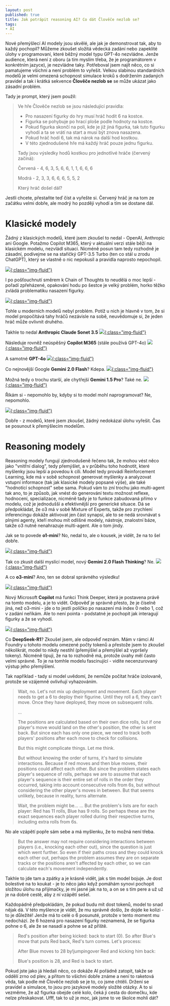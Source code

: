 ```yaml
---
layout: post
published: true
title: Jak potrápit reasoning AI? Co dát Člověče nezlob se?
tags:
- AI
---
```

Nové přemýšlecí AI modely jsou skvělé, ale jak je demonstrovat tak, aby to každý pochopil? Můžeme zkoušet složitá vědecká zadání nebo zapeklité úlohy v programovaní, které běžný model typu GPT-4o nezvládne. Jenže audience, která není z oboru (a tím myslím třeba, že je programátorem v konkrétním jazyce), je nezvládne taky. Potřeboval jsem najít něco, co si pamatujeme všichni a není problém to vyřešit. Velkou slabinou standardních modelů je velmi omezená schopnost simulace kroků s dodržením zadaných pravidel a tak i krátká sekvence **Člověče nezlob se** se může ukázat jako zásadní problém.

Tady je prompt, který jsem použil:
> Ve hře Člověče nezlob se jsou následující pravidla:
> - Pro nasazení figurky do hry musí hráč hodit 6 na kostce.
> - Figurka se pohybuje po hrací ploše podle hodnoty na kostce.
> - Pokud figurka skončí na poli, kde je již jiná figurka, tak tuto figurku vyhodí a ta se vrátí na start a musí být znova nasazena.
> - Pokud hráč hodí 6, tak má nárok na další hod kostkou.
> - V této zjednodušené hře má každý hráč pouze jednu figurku.
> 
> Tady jsou výsledky hodů kostkou pro jednotlivé hráče (červený začíná):
> 
> Červená - 4, 6, 3, 5, 6, 6, 1, 1, 6, 6, 6
> 
> Modrá - 2, 3, 3, 6, 6, 6, 5, 5, 2
>
> Který hráč došel dál?

Jestli chcete, přestaňte teď číst a vyřešte si. Červený hráč je na tom ze začátku velmi dobře, ale modrý ho později vyhodí a tím se dostane dál.

# Klasické modely
Žádný z klasických modelů, které jsem zkoušel to nedal - OpenAI, Anthropic ani Google. Potažmo Copilot M365, který v aktuální verzi stále běží na klasickém modelu, nezvládl situaci. Nicméně posun tam tedy rozhodně je zásadní, podívejme se na stařičký GPT-3.5 Turbo (ten co stál u zrodu ChatGPT), který se vlastně o nic nepokusil a pravidla naprosto nepochopil.

[![](/images/2025/2025-02-03-07-43-23.png){:class="img-fluid"}](/images/2025/2025-02-03-07-43-23.png)

I po pošťouchnutí směrem k Chain of Thoughts to neudělá o moc lepší - pořadí zpřeházené, opakování hodu po šestce je velký problém, horko těžko zvládá problematiku nasazení figurky.

[![](/images/2025/2025-02-03-07-45-25.png){:class="img-fluid"}](/images/2025/2025-02-03-07-45-25.png)

Tohle u moderních modelů nebyl problém. Potíž u nich je hlavně v tom, že si model propočítává tahy hráčů nezávisle na sobě, neuvědomuje si, že jeden hráč může ovlivnit druhého.

Takhle to nedal **Anthropic Claude Sonet 3.5**
[![](/images/2025/2025-02-03-06-37-18.png){:class="img-fluid"}](/images/2025/2025-02-03-06-37-18.png)

Následuje rovněž neúspěšný **Copilot M365** (stále používá GPT-4o)
[![](/images/2025/2025-02-03-06-37-46.png){:class="img-fluid"}](/images/2025/2025-02-03-06-37-46.png)

A samotné **GPT-4o**
[![](/images/2025/2025-02-03-06-59-11.png){:class="img-fluid"}](/images/2025/2025-02-03-06-59-11.png)

Co nejnovější Google **Gemini 2.0 Flash**? Kdepa.
[![](/images/2025/2025-02-03-07-04-05.png){:class="img-fluid"}](/images/2025/2025-02-03-07-04-05.png)

Možná tedy o trochu starší, ale chytřejší **Gemini 1.5 Pro**? Také ne.
[![](/images/2025/2025-02-03-07-13-50.png){:class="img-fluid"}](/images/2025/2025-02-03-07-13-50.png)

Říkám si - nepomohlo by, kdyby si to model mohl naprogramovat? Ne, nepomohlo.

[![](/images/2025/2025-02-03-07-15-06.png){:class="img-fluid"}](/images/2025/2025-02-03-07-15-06.png)

Dobře - z modelů, které jsem zkoušel, žádný nedokázal úlohu vyřešit. Čas se posunout k přemýšlecím modelům.

# Reasoning modely
Reasoning modely fungují zjednodušeně řečeno tak, že mohou vést něco jako "vnitřní dialog", tedy přemýšlet, a v průběhu toho hodnotit, které myšlenky jsou lepší a povedou k cíli. Model tedy provádí Reinforcement Learning, kde má v sobě schopnost generovat myšlenky a analyzovat vstupní informace (tak jak klasické modely popsané výše), ale také "hodnotící schopnost" sebe sama. Pokud vám to zní trochu jako multi-agent tak ano, to je způsob, jak vnést do generování textu možnost reflexe, hodnocení, specializace, nicméně tady je to funkce zabudovaná přímo v modelu, což je jednodušší a efektivnější pro generické situace. Dá se předpokládat, že o3 má v sobě Mixture of Experts, takže pro zrychlení inferencingu dokáže aktivovat jen část synapsí, ale to se nedá srovnávat s plnými agenty, kteří mohou mít odlišné modely, nástroje, znalostní báze, takže o3 nutně nenahrazuje multi-agent. Ale o tom jindy.

Jak se to povede **o1-mini**? No, nedal to, ale o kousek, je vidět, že na to šel dobře.

[![](/images/2025/2025-02-03-06-38-53.png){:class="img-fluid"}](/images/2025/2025-02-03-06-38-53.png)

Tak co zkusit další myslící model, nový **Gemini 2.0 Flash Thinking**? Ne.
[![](/images/2025/2025-02-03-07-31-35.png){:class="img-fluid"}](/images/2025/2025-02-03-07-31-35.png)

A co **o3-mini**? Ano, ten se dobral správného výsledku!

[![](/images/2025/2025-02-03-08-11-24.png){:class="img-fluid"}](/images/2025/2025-02-03-08-11-24.png)

Nový Microsoft **Copilot** má funkci Think Deeper, která je postavena právě na tomto modelu, a je to vidět. Odpověď je správně přesto, že je číselně jiná, než o3-mini - jde o to jestli políčko po nasazení má index 0 nebo 1, což v zadání neříkám. Ale to není pointa - podstatné je pochopit jak interagují figurky a že se vyhodí.

[![](/images/2025/2025-02-03-06-38-02.png){:class="img-fluid"}](/images/2025/2025-02-03-06-38-02.png)

Co **DeepSeek-R1**? Zkoušel jsem, ale odpověď neznám. Mám v rámci AI Foundry u tohoto modelu omezené počty tokenů a přestože jsem to zkoušel několikrát, model to nikdy nestihl (přemýšlel a přemýšlel až vypršely tokeny). Nicméně tipuji, že na to rozhodně má, protože úvahy měl často velmi správné. To je na tomhle modelu fascinující - vidíte necenzurovaný výstup jeho přemýšlení. 

Tak například - tady si model uvědomí, že nemůže počítat hráče izolovaně, protože se vzájemně ovlivňují vyhazováním.

> Wait, no. Let's not mix up deployment and movement. Each player needs to get a 6 to deploy their figurine. Until they roll a 6, they can't move. Once they have deployed, they move on subsequent rolls.
>
> ...
> 
> The positions are calculated based on their own dice rolls, but if one player's move would land on the other's position, the other is sent back. But since each has only one piece, we need to track both players' positions after each move to check for collisions.
> 
> But this might complicate things. Let me think.
> 
> But without knowing the order of turns, it's hard to simulate interactions. Because if red moves and then blue moves, their positions could affect each other. But since the problem states each player's sequence of rolls, perhaps we are to assume that each player's sequence is their entire set of rolls in the order they occurred, taking into account consecutive rolls from 6s, but without considering the other player's moves in between. But that seems unlikely, because in reality, turns alternate.
> 
> Wait, the problem might be...
> ...
> But the problem's lists are for each player: Red has 11 rolls, Blue has 9 rolls. So perhaps these are the exact sequences each player rolled during their respective turns, including extra rolls from 6s.

No ale vzápětí popře sám sebe a má myšlenku, že to možná není třeba.

> But the answer may not require considering interactions between players (i.e., knocking each other out), since the question is just which went further. So even if their paths cross and they could knock each other out, perhaps the problem assumes they are on separate tracks or the positions aren't affected by each other, so we can calculate each's movement independently.

Takhle to jde tam a zpátky a je krásně vidět, jak s tím model bojuje. Je dost bolestivé na to koukat - je to něco jako když pomáhám synovi pochopit složitou úlohu na přijímačky, je mi jasné jak na to, a on se s tím pere a už už je na dobré cestě, aby z ní vzápětí sešel.

Každopádně předpokládám, že pokud budu mít dost tokenů, model to snad nějak dá. V této myšlence je vidět, že mu správně došlo, že dojde ke kolizi - to je důležité! Jenže má to celé o 6 posunuté, protože v tento moment mu nedochází. že 6 hozená pro nasazení figurky neznamená, že se figurka pohne o 6, ale že se nasadí a pohne se až příště.


> Red's position after being kicked: back to start (0). So after Blue's move that puts Red back, Red's turn comes. Let's process:
> 
> After Blue moves to 28 by!jumpingover Red and kicking him back:
> 
> Blue's position is 28, and Red is back to start.



Pokud jste jako já hledali něco, co dokáže AI pořádně zatopit, takže se oddělí zrno od plev, a přitom to všichni dobře známe a není to raketová věda, tak podle mě Člověče nezlob se je to, co jsme chtěli. Držení se pravidel a simulace, to jsou pro jazykové modely složité otázky. A to si vezměme, že až figurka obejde celé kolo, čeká ji cesta do domečku, kde nelze přeskakovat. Ufff, tak to už je moc, jak jsme to ve školce mohli dát?